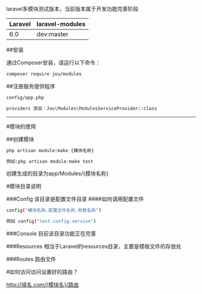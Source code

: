 laravel多模块测试版本，当前版本属于开发功能完善阶段

| **Laravel**  |  **laravel-modules** |
|---|---|
| 6.0  | dev:master  |

##安装

通过Composer安装，请运行以下命令：

``` bash
composer require jou/modules
```



##注册服务提供程序

``` bash
config/app.php 

providers 添加：Jou\Modules\ModulesServiceProvider::class
```
---------------------------------------
#模块的使用

##创建模块

``` bash
php artisan module:make {模块名称}

例如:php artisan module:make test
```
创建生成的目录为app/Modules/{模块名称}

#模块目录说明

###Config
该目录是配置文件目录
####如何调用配置文件
``` bash
config("模块名称.配置文件名称.参数名称")

例如 config("test.config.version")
```
###Console
目前该目录功能正在完善

###Resources
相当于Laravel的resources目录，主要是模板文件的存放处

###Routes
路由文件



#如何访问访问设置好的路由？

http://域名.com/{模块名}/路由


